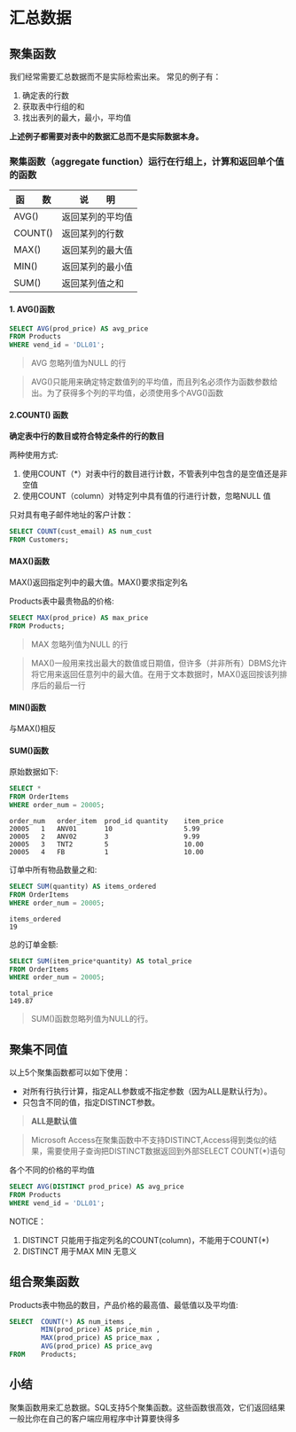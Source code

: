 # 汇总数据

## 聚集函数
我们经常需要汇总数据而不是实际检索出来。
常见的例子有：

1. 确定表的行数
1. 获取表中行组的和
1. 找出表列的最大，最小，平均值

**上述例子都需要对表中的数据汇总而不是实际数据本身。**

### **聚集函数（aggregate function）运行在行组上，计算和返回单个值的函数**

| 函　　数  | 说　　明           |
|---------|------------------|
| AVG()   | 返回某列的平均值 |
| COUNT() | 返回某列的行数   |
| MAX()   | 返回某列的最大值 |
| MIN()   | 返回某列的最小值 |
| SUM()   | 返回某列值之和   |

#### 1. AVG()函数

```sql
SELECT AVG(prod_price) AS avg_price
FROM Products
WHERE vend_id = 'DLL01';
```

>AVG 忽略列值为NULL 的行

>AVG()只能用来确定特定数值列的平均值，而且列名必须作为函数参数给出。为了获得多个列的平均值，必须使用多个AVG()函数

#### 2.COUNT() 函数

**确定表中行的数目或符合特定条件的行的数目**

两种使用方式:

1. 使用COUNT（*）对表中行的数目进行计数，不管表列中包含的是空值还是非空值
1. 使用COUNT（column）对特定列中具有值的行进行计数，忽略NULL 值

只对具有电子邮件地址的客户计数：

```sql
SELECT COUNT(cust_email) AS num_cust
FROM Customers;
```

####  MAX()函数

MAX()返回指定列中的最大值。MAX()要求指定列名

Products表中最贵物品的价格:

```sql
SELECT MAX(prod_price) AS max_price
FROM Products;
```
>MAX 忽略列值为NULL 的行

>MAX()一般用来找出最大的数值或日期值，但许多（并非所有）DBMS允许将它用来返回任意列中的最大值。在用于文本数据时，MAX()返回按该列排序后的最后一行

####  MIN()函数
与MAX()相反

#### SUM()函数

原始数据如下:
```sql
SELECT *
FROM OrderItems
WHERE order_num = 20005;
```

```
order_num	order_item	prod_id	quantity	item_price
20005	1	ANV01     	10	                5.99
20005	2	ANV02     	3	                9.99
20005	3	TNT2      	5	                10.00
20005	4	FB        	1	                10.00
```

订单中所有物品数量之和:

```sql
SELECT SUM(quantity) AS items_ordered
FROM OrderItems
WHERE order_num = 20005;
```

```
items_ordered
19
```

总的订单金额:

```sql
SELECT SUM(item_price*quantity) AS total_price
FROM OrderItems
WHERE order_num = 20005;
```

```
total_price
149.87
```

>SUM()函数忽略列值为NULL的行。

## 聚集不同值
以上5个聚集函数都可以如下使用：
- 对所有行执行计算，指定ALL参数或不指定参数（因为ALL是默认行为）。
- 只包含不同的值，指定DISTINCT参数。

>**ALL是默认值**

>Microsoft Access在聚集函数中不支持DISTINCT,Access得到类似的结果，需要使用子查询把DISTINCT数据返回到外部SELECT COUNT(*)语句

各个不同的价格的平均值
```sql 
SELECT AVG(DISTINCT prod_price) AS avg_price
FROM Products
WHERE vend_id = 'DLL01';
```

NOTICE：
 1. DISTINCT 只能用于指定列名的COUNT(column)，不能用于COUNT(*)
 1. DISTINCT 用于MAX MIN 无意义

##  组合聚集函数
Products表中物品的数目，产品价格的最高值、最低值以及平均值:

```sql
SELECT  COUNT(*) AS num_items ,
        MIN(prod_price) AS price_min ,
        MAX(prod_price) AS price_max ,
        AVG(prod_price) AS price_avg
FROM    Products;
```

## 小结

聚集函数用来汇总数据。SQL支持5个聚集函数。这些函数很高效，它们返回结果一般比你在自己的客户端应用程序中计算要快得多